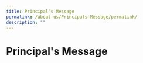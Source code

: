 ```yaml
---
title: Principal's Message
permalink: /about-us/Principals-Message/permalink/
description: ""
---
```

Principal's Message
===================
